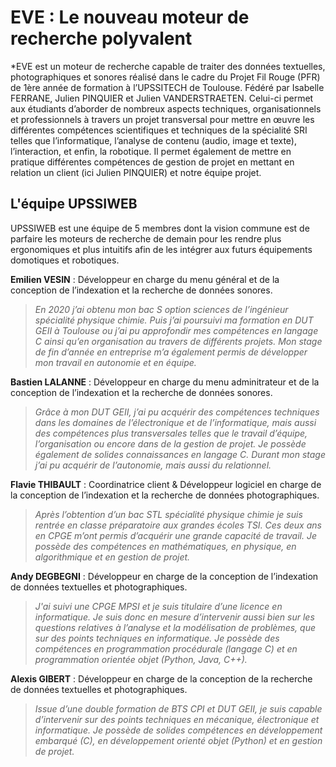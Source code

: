 # EVE : Le nouveau moteur de recherche polyvalent

*EVE est un moteur de recherche capable de traiter des données textuelles, photographiques et sonores réalisé dans le cadre du Projet Fil Rouge (PFR) de 1ère année de formation à l’UPSSITECH de Toulouse. Fédéré par Isabelle FERRANE, Julien PINQUIER et Julien VANDERSTRAETEN. Celui-ci permet aux étudiants d’aborder de nombreux aspects techniques, organisationnels et professionnels à travers un projet transversal pour mettre en œuvre les différentes compétences scientifiques et techniques de la spécialité SRI telles que l’informatique, l’analyse de contenu (audio, image et texte), l’interaction, et enfin, la robotique.
Il permet également de mettre en pratique différentes compétences de gestion de projet en mettant en relation un client (ici Julien PINQUIER) et notre équipe projet.

## L'équipe UPSSIWEB
UPSSIWEB est une équipe de 5 membres dont la vision commune est de parfaire les moteurs de recherche de demain pour les rendre plus ergonomiques et plus intuitifs afin de les intégrer aux futurs équipements domotiques et robotiques.

__Emilien VESIN__ : Développeur en charge du menu général et de la conception de l’indexation et la recherche de données sonores.
> *En 2020 j’ai obtenu mon bac S option sciences de l’ingénieur spécialité physique chimie. Puis j’ai poursuivi ma formation en DUT GEII à Toulouse ou j’ai pu approfondir mes compétences en langage C ainsi qu’en organisation au travers de différents projets. Mon stage de fin d’année en entreprise m’a également permis de développer mon travail en autonomie et en équipe.*

__Bastien LALANNE__ : Développeur en charge du menu adminitrateur et de la conception de l’indexation et la recherche de données sonores.
> *Grâce à mon DUT GEII, j’ai pu acquérir des compétences techniques dans les domaines de l’électronique et de l’informatique, mais aussi des compétences plus transversales telles que le travail d’équipe, l’organisation ou encore dans de la gestion de projet. Je possède également de solides connaissances en langage C. Durant mon stage j’ai pu acquérir de l’autonomie, mais aussi du relationnel.*

__Flavie THIBAULT__ : Coordinatrice client & Développeur logiciel en charge de la conception de l’indexation et la recherche de données photographiques.
> *Après l’obtention d’un bac STL spécialité physique chimie je suis rentrée en classe préparatoire aux grandes écoles TSI. Ces deux ans en CPGE m’ont permis d’acquérir une grande capacité de travail. Je possède des compétences en mathématiques, en physique, en algorithmique et en gestion de projet.*

__Andy DEGBEGNI__ : Développeur en charge de la conception de l’indexation de données textuelles et photographiques.
> *J'ai suivi une CPGE MPSI et je suis titulaire d’une licence en informatique. Je suis donc en mesure d’intervenir aussi bien sur les questions relatives à l’analyse et la modélisation de problèmes, que sur des points techniques en informatique. Je possède des compétences en programmation procédurale (langage C) et en programmation orientée objet (Python, Java, C++).*

__Alexis GIBERT__ : Développeur en charge de la conception de la recherche de données textuelles et photographiques.
> *Issue d’une double formation de BTS CPI et DUT GEII, je suis capable d’intervenir sur des points techniques en mécanique, électronique et informatique. Je possède de solides compétences en développement embarqué (C), en développement orienté objet (Python) et en gestion de projet.*

